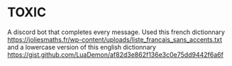 # TOXIC
A discord bot that completes every message.
Used this french dictionnary https://joliesmaths.fr/wp-content/uploads/liste_francais_sans_accents.txt and a lowercase version of this english dictionnary https://gist.github.com/LuaDemon/af82d3e862f136e3c0e75dd9442f6a6f
